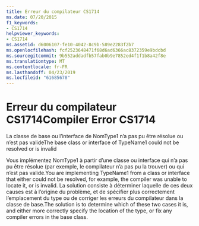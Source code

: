 ```yaml
---
title: Erreur du compilateur CS1714
ms.date: 07/20/2015
f1_keywords:
- CS1714
helpviewer_keywords:
- CS1714
ms.assetid: d6006107-fe10-4042-8c9b-589e2283f2b7
ms.openlocfilehash: fcf2523648471f68d6ad6366ac8372359e9bdcbd
ms.sourcegitcommit: 9b552addadfb57fab0b9e7852ed4f1f1b8a42f8e
ms.translationtype: MT
ms.contentlocale: fr-FR
ms.lasthandoff: 04/23/2019
ms.locfileid: "61685678"
---
```

# <a name="compiler-error-cs1714"></a><span data-ttu-id="ea0c6-102">Erreur du compilateur CS1714</span><span class="sxs-lookup"><span data-stu-id="ea0c6-102">Compiler Error CS1714</span></span>
<span data-ttu-id="ea0c6-103">La classe de base ou l’interface de NomType1 n’a pas pu être résolue ou n’est pas valide</span><span class="sxs-lookup"><span data-stu-id="ea0c6-103">The base class or interface of TypeName1 could not be resolved or is invalid</span></span>  
  
 <span data-ttu-id="ea0c6-104">Vous implémentez NomType1 à partir d’une classe ou interface qui n’a pas pu être résolue (par exemple, le compilateur n’a pas pu la trouver) ou qui n’est pas valide.</span><span class="sxs-lookup"><span data-stu-id="ea0c6-104">You are implementing TypeName1 from a class or interface that either could not be resolved, for example, the compiler was unable to locate it, or is invalid.</span></span> <span data-ttu-id="ea0c6-105">La solution consiste à déterminer laquelle de ces deux causes est à l’origine du problème, et de spécifier plus correctement l’emplacement du type ou de corriger les erreurs du compilateur dans la classe de base.</span><span class="sxs-lookup"><span data-stu-id="ea0c6-105">The solution is to determine which of these two cases it is, and either more correctly specify the location of the type, or fix any compiler errors in the base class.</span></span>

